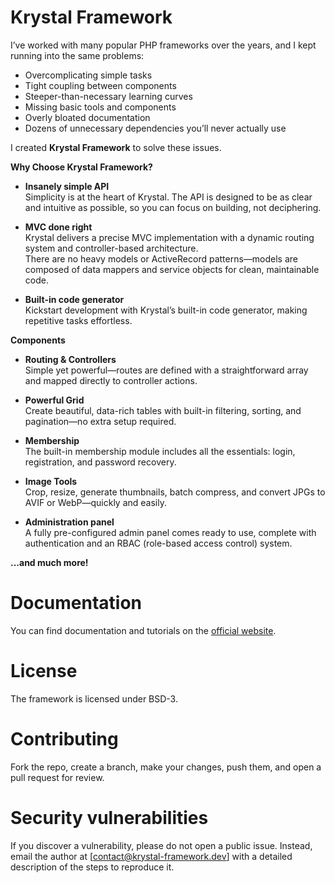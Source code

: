 # Krystal Framework

I’ve worked with many popular PHP frameworks over the years, and I kept running into the same problems:

-   Overcomplicating simple tasks
-   Tight coupling between components
-   Steeper-than-necessary learning curves
-   Missing basic tools and components
-   Overly bloated documentation
-   Dozens of unnecessary dependencies you’ll never actually use
    

I created **Krystal Framework** to solve these issues.

**Why Choose Krystal Framework?**

-   **Insanely simple API**  
    Simplicity is at the heart of Krystal. The API is designed to be as clear and intuitive as possible, so you can focus on building, not deciphering.
    
-   **MVC done right**  
    Krystal delivers a precise MVC implementation with a dynamic routing system and controller-based architecture.  
    There are no heavy models or ActiveRecord patterns—models are composed of data mappers and service objects for clean, maintainable code.
    
-   **Built-in code generator**  
    Kickstart development with Krystal’s built-in code generator, making repetitive tasks effortless.

**Components**

-   **Routing & Controllers**  
    Simple yet powerful—routes are defined with a straightforward array and mapped directly to controller actions.
    
-   **Powerful Grid**  
    Create beautiful, data-rich tables with built-in filtering, sorting, and pagination—no extra setup required.
    
-   **Membership**  
    The built-in membership module includes all the essentials: login, registration, and password recovery.
    
-   **Image Tools**  
    Crop, resize, generate thumbnails, batch compress, and convert JPGs to AVIF or WebP—quickly and easily.
    
-   **Administration panel**  
    A fully pre-configured admin panel comes ready to use, complete with authentication and an RBAC (role-based access control) system.
    

**...and much more!**


# Documentation

You can find documentation and tutorials on the [official website](https://krystal-framework.dev).

# License

The framework is licensed under BSD-3.

# Contributing

Fork the repo, create a branch, make your changes, push them, and open a pull request for review.


# Security vulnerabilities

If you discover a vulnerability, please do not open a public issue. Instead, email the author at [contact@krystal-framework.dev] with a detailed description of the steps to reproduce it.
